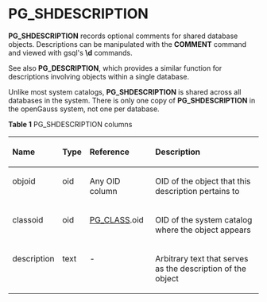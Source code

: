 # PG\_SHDESCRIPTION<a name="EN-US_TOPIC_0289900363"></a>

**PG\_SHDESCRIPTION**  records optional comments for shared database objects. Descriptions can be manipulated with the  **COMMENT**  command and viewed with gsql's  **\\d**  commands.

See also  **PG\_DESCRIPTION**, which provides a similar function for descriptions involving objects within a single database.

Unlike most system catalogs,  **PG\_SHDESCRIPTION**  is shared across all databases in the system. There is only one copy of  **PG\_SHDESCRIPTION**  in the openGauss system, not one per database.

**Table  1**  PG\_SHDESCRIPTION columns

<a name="en-us_topic_0283136853_en-us_topic_0237122315_en-us_topic_0059779259_t39898e158652494aa37ee8aae3aff81e"></a>
<table><thead align="left"><tr id="en-us_topic_0283136853_en-us_topic_0237122315_en-us_topic_0059779259_re401285566774c669d7cab3db6ebd3c1"><th class="cellrowborder" valign="top" width="16.351635163516352%" id="mcps1.2.5.1.1"><p id="en-us_topic_0283136853_en-us_topic_0237122315_en-us_topic_0059779259_aa77e01517a3d4febabf6c0c47723cb5f"><a name="en-us_topic_0283136853_en-us_topic_0237122315_en-us_topic_0059779259_aa77e01517a3d4febabf6c0c47723cb5f"></a><a name="en-us_topic_0283136853_en-us_topic_0237122315_en-us_topic_0059779259_aa77e01517a3d4febabf6c0c47723cb5f"></a>Name</p>
</th>
<th class="cellrowborder" valign="top" width="10.15101510151015%" id="mcps1.2.5.1.2"><p id="en-us_topic_0283136853_en-us_topic_0237122315_en-us_topic_0059779259_a67d67053f5ea477099b401084a122ca0"><a name="en-us_topic_0283136853_en-us_topic_0237122315_en-us_topic_0059779259_a67d67053f5ea477099b401084a122ca0"></a><a name="en-us_topic_0283136853_en-us_topic_0237122315_en-us_topic_0059779259_a67d67053f5ea477099b401084a122ca0"></a>Type</p>
</th>
<th class="cellrowborder" valign="top" width="26.502650265026507%" id="mcps1.2.5.1.3"><p id="en-us_topic_0283136853_en-us_topic_0237122315_en-us_topic_0059779259_a1a5ad09f9fff4df3b60abf36b7af3bda"><a name="en-us_topic_0283136853_en-us_topic_0237122315_en-us_topic_0059779259_a1a5ad09f9fff4df3b60abf36b7af3bda"></a><a name="en-us_topic_0283136853_en-us_topic_0237122315_en-us_topic_0059779259_a1a5ad09f9fff4df3b60abf36b7af3bda"></a>Reference</p>
</th>
<th class="cellrowborder" valign="top" width="46.994699469946994%" id="mcps1.2.5.1.4"><p id="en-us_topic_0283136853_en-us_topic_0237122315_en-us_topic_0059779259_a2dbcb5b4f39a4ab9b70f460d682f10d8"><a name="en-us_topic_0283136853_en-us_topic_0237122315_en-us_topic_0059779259_a2dbcb5b4f39a4ab9b70f460d682f10d8"></a><a name="en-us_topic_0283136853_en-us_topic_0237122315_en-us_topic_0059779259_a2dbcb5b4f39a4ab9b70f460d682f10d8"></a>Description</p>
</th>
</tr>
</thead>
<tbody><tr id="en-us_topic_0283136853_en-us_topic_0237122315_en-us_topic_0059779259_r2dccf95c44264fb5acb96eeb13b23057"><td class="cellrowborder" valign="top" width="16.351635163516352%" headers="mcps1.2.5.1.1 "><p id="en-us_topic_0283136853_en-us_topic_0237122315_en-us_topic_0059779259_a4d83cf6b0b70442ea2859104c35bd7aa"><a name="en-us_topic_0283136853_en-us_topic_0237122315_en-us_topic_0059779259_a4d83cf6b0b70442ea2859104c35bd7aa"></a><a name="en-us_topic_0283136853_en-us_topic_0237122315_en-us_topic_0059779259_a4d83cf6b0b70442ea2859104c35bd7aa"></a>objoid</p>
</td>
<td class="cellrowborder" valign="top" width="10.15101510151015%" headers="mcps1.2.5.1.2 "><p id="en-us_topic_0283136853_en-us_topic_0237122315_en-us_topic_0059779259_a03f5b9a18a244affa6cbdc818d927bb5"><a name="en-us_topic_0283136853_en-us_topic_0237122315_en-us_topic_0059779259_a03f5b9a18a244affa6cbdc818d927bb5"></a><a name="en-us_topic_0283136853_en-us_topic_0237122315_en-us_topic_0059779259_a03f5b9a18a244affa6cbdc818d927bb5"></a>oid</p>
</td>
<td class="cellrowborder" valign="top" width="26.502650265026507%" headers="mcps1.2.5.1.3 "><p id="en-us_topic_0283136853_en-us_topic_0237122315_en-us_topic_0059779259_af77b3b251f59498bb7f22757ba413647"><a name="en-us_topic_0283136853_en-us_topic_0237122315_en-us_topic_0059779259_af77b3b251f59498bb7f22757ba413647"></a><a name="en-us_topic_0283136853_en-us_topic_0237122315_en-us_topic_0059779259_af77b3b251f59498bb7f22757ba413647"></a>Any OID column</p>
</td>
<td class="cellrowborder" valign="top" width="46.994699469946994%" headers="mcps1.2.5.1.4 "><p id="en-us_topic_0283136853_en-us_topic_0237122315_en-us_topic_0059779259_a5081c74a231c4397837382706a3b4506"><a name="en-us_topic_0283136853_en-us_topic_0237122315_en-us_topic_0059779259_a5081c74a231c4397837382706a3b4506"></a><a name="en-us_topic_0283136853_en-us_topic_0237122315_en-us_topic_0059779259_a5081c74a231c4397837382706a3b4506"></a>OID of the object that this description pertains to</p>
</td>
</tr>
<tr id="en-us_topic_0283136853_en-us_topic_0237122315_en-us_topic_0059779259_r57ceb8e6c85b4b4ea83879410d49c00e"><td class="cellrowborder" valign="top" width="16.351635163516352%" headers="mcps1.2.5.1.1 "><p id="en-us_topic_0283136853_en-us_topic_0237122315_en-us_topic_0059779259_a1d5a8c1fb4ee44978c27f63d3cdc1bad"><a name="en-us_topic_0283136853_en-us_topic_0237122315_en-us_topic_0059779259_a1d5a8c1fb4ee44978c27f63d3cdc1bad"></a><a name="en-us_topic_0283136853_en-us_topic_0237122315_en-us_topic_0059779259_a1d5a8c1fb4ee44978c27f63d3cdc1bad"></a>classoid</p>
</td>
<td class="cellrowborder" valign="top" width="10.15101510151015%" headers="mcps1.2.5.1.2 "><p id="en-us_topic_0283136853_en-us_topic_0237122315_en-us_topic_0059779259_a7b6c01009ef444ab8609f65cf6e18a26"><a name="en-us_topic_0283136853_en-us_topic_0237122315_en-us_topic_0059779259_a7b6c01009ef444ab8609f65cf6e18a26"></a><a name="en-us_topic_0283136853_en-us_topic_0237122315_en-us_topic_0059779259_a7b6c01009ef444ab8609f65cf6e18a26"></a>oid</p>
</td>
<td class="cellrowborder" valign="top" width="26.502650265026507%" headers="mcps1.2.5.1.3 "><p id="en-us_topic_0283136853_en-us_topic_0237122315_en-us_topic_0059779259_a685f4cd001374710a743e57741e6a42d"><a name="en-us_topic_0283136853_en-us_topic_0237122315_en-us_topic_0059779259_a685f4cd001374710a743e57741e6a42d"></a><a name="en-us_topic_0283136853_en-us_topic_0237122315_en-us_topic_0059779259_a685f4cd001374710a743e57741e6a42d"></a><a href="pg_class.md">PG_CLASS</a>.oid</p>
</td>
<td class="cellrowborder" valign="top" width="46.994699469946994%" headers="mcps1.2.5.1.4 "><p id="en-us_topic_0283136853_en-us_topic_0237122315_en-us_topic_0059779259_abd9cd0d703524e44b48c30c566138ac9"><a name="en-us_topic_0283136853_en-us_topic_0237122315_en-us_topic_0059779259_abd9cd0d703524e44b48c30c566138ac9"></a><a name="en-us_topic_0283136853_en-us_topic_0237122315_en-us_topic_0059779259_abd9cd0d703524e44b48c30c566138ac9"></a>OID of the system catalog where the object appears</p>
</td>
</tr>
<tr id="en-us_topic_0283136853_en-us_topic_0237122315_en-us_topic_0059779259_r5f538b261d684bb180f175fc2ddd1fe2"><td class="cellrowborder" valign="top" width="16.351635163516352%" headers="mcps1.2.5.1.1 "><p id="en-us_topic_0283136853_en-us_topic_0237122315_en-us_topic_0059779259_a60088d5b6aa541deb64a33ccae25a4ac"><a name="en-us_topic_0283136853_en-us_topic_0237122315_en-us_topic_0059779259_a60088d5b6aa541deb64a33ccae25a4ac"></a><a name="en-us_topic_0283136853_en-us_topic_0237122315_en-us_topic_0059779259_a60088d5b6aa541deb64a33ccae25a4ac"></a>description</p>
</td>
<td class="cellrowborder" valign="top" width="10.15101510151015%" headers="mcps1.2.5.1.2 "><p id="en-us_topic_0283136853_en-us_topic_0237122315_en-us_topic_0059779259_a26eb664b5a36410d990eacac976e892b"><a name="en-us_topic_0283136853_en-us_topic_0237122315_en-us_topic_0059779259_a26eb664b5a36410d990eacac976e892b"></a><a name="en-us_topic_0283136853_en-us_topic_0237122315_en-us_topic_0059779259_a26eb664b5a36410d990eacac976e892b"></a>text</p>
</td>
<td class="cellrowborder" valign="top" width="26.502650265026507%" headers="mcps1.2.5.1.3 "><p id="en-us_topic_0283136853_en-us_topic_0237122315_en-us_topic_0059779259_acefeb521ffae429cb5cdaf189d04da8e"><a name="en-us_topic_0283136853_en-us_topic_0237122315_en-us_topic_0059779259_acefeb521ffae429cb5cdaf189d04da8e"></a><a name="en-us_topic_0283136853_en-us_topic_0237122315_en-us_topic_0059779259_acefeb521ffae429cb5cdaf189d04da8e"></a>-</p>
</td>
<td class="cellrowborder" valign="top" width="46.994699469946994%" headers="mcps1.2.5.1.4 "><p id="en-us_topic_0283136853_en-us_topic_0237122315_en-us_topic_0059779259_a0c737eab2a284e63a337bf6c818ff8b0"><a name="en-us_topic_0283136853_en-us_topic_0237122315_en-us_topic_0059779259_a0c737eab2a284e63a337bf6c818ff8b0"></a><a name="en-us_topic_0283136853_en-us_topic_0237122315_en-us_topic_0059779259_a0c737eab2a284e63a337bf6c818ff8b0"></a>Arbitrary text that serves as the description of the object</p>
</td>
</tr>
</tbody>
</table>


